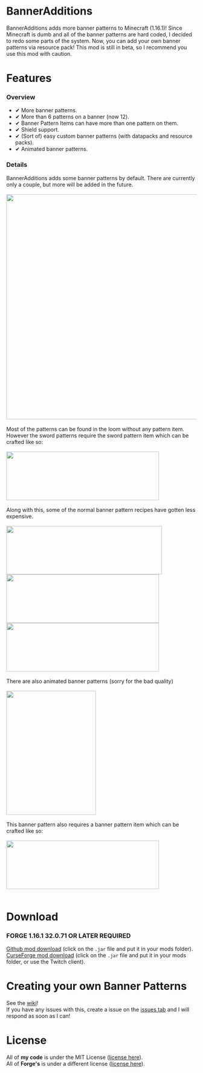 # BannerAdditions
BannerAdditions adds more banner patterns to Minecraft (1.16.1)!
Since Minecraft is dumb and all of the banner patterns are hard coded, I decided to redo some parts of the system. Now, you can add your own banner patterns via resource pack!
This mod is still in beta, so I recommend you use this mod with caution.

# Features
### Overview
- ✔ More banner patterns.
- ✔ More than 6 patterns on a banner (now 12).
- ✔ Banner Pattern Items can have more than one pattern on them.
- ✔ Shield support.
- ✔ (Sort of) easy custom banner patterns (with datapacks and resource packs).
- ✔ Animated banner patterns.

### Details
BannerAdditions adds some banner patterns by default. There are currently only a couple, but more will be added in the future.<br><br>
<img src="../master/screenshots/banner_0.png" width="594"><br><br>
Most of the patterns can be found in the loom without any pattern item. However the sword patterns require the sword pattern item which can be crafted like so:<br><br>
<img src="../master/screenshots/crafting_swords.png" width="404" height="128"><br><br>
Along with this, some of the normal banner pattern recipes have gotten less expensive.<br><br>
<img src="../master/screenshots/crafting_creeper_charge.png" width="412" height="128"><br>
<img src="../master/screenshots/crafting_skull_charge.png" width="404" height="128"><br>
<img src="../master/screenshots/crafting_thing_charge.png" width="404" height="128"><br><br>
There are also animated banner patterns (sorry for the bad quality)<br><br>
<img src="../master/screenshots/banner_1.gif" width="237" height="327"><br><br>
This banner pattern also requires a banner pattern item which can be crafted like so:<br><br>
<img src="../master/screenshots/crafting_animations.png" width="404" height="128"><br><br>

# Download
### FORGE 1.16.1 32.0.71 OR LATER REQUIRED
[Github mod download](https://github.com/EliteAsian123/BannerAdditions/releases) (click on the `.jar` file and put it in your mods folder).<br>
[CurseForge mod download](https://www.curseforge.com/minecraft/mc-mods/banneradditions) (click on the `.jar` file and put it in your mods folder, or use the Twitch client).

# Creating your own Banner Patterns
See the [wiki](https://github.com/EliteAsian123/BannerAdditions/wiki/Creating-Custom-Banner-Patterns)!<br>
If you have any issues with this, create a issue on the [issues tab](https://github.com/EliteAsian123/BannerAdditions/issues) and I will respond as soon as I can!

# License
All of **my code** is under the MIT License ([license here](../master/LICENSE)).<br>
All of **Forge's** is under a different license ([license here](../master/FORGE_LICENSE)).
